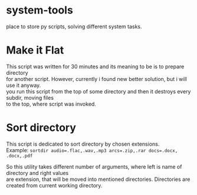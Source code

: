 # system-tools
place to store py scripts, solving different  system tasks. 

# Make it Flat
This script was written for 30 minutes and its meaning to be is to prepare directory<br>
for another script. However, currently i found new better solution, but i will use it anyway.<br>
you run this script from the top of some directory and then it destroys every subdir, moving files<br>
to the top, where script was invoked.<br>

# Sort directory
This script is dedicated to sort directory by chosen extensions.<br>
Example:
```sortdir audio=.flac,.wav,.mp3 arcs=.zip,.rar docs=.docx, .docx,.pdf```

So this utility takes different number of arguments, where left is name of directory and right values<br>
are extension, that will be moved into mentioned directories. Directories are created from current working directory.<br>
